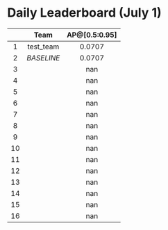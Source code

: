 # Daily Leaderboard (July 1)

|| Team | AP@[0.5:0.95] |
| :---: | :---: | :---: |
| 1 | test_team | 0.0707 |
| 2 | *BASELINE* | 0.0707 |
| 3 |  | nan |
| 4 |  | nan |
| 5 |  | nan |
| 6 |  | nan |
| 7 |  | nan |
| 8 |  | nan |
| 9 |  | nan |
| 10 |  | nan |
| 11 |  | nan |
| 12 |  | nan |
| 13 |  | nan |
| 14 |  | nan |
| 15 |  | nan |
| 16 |  | nan |

